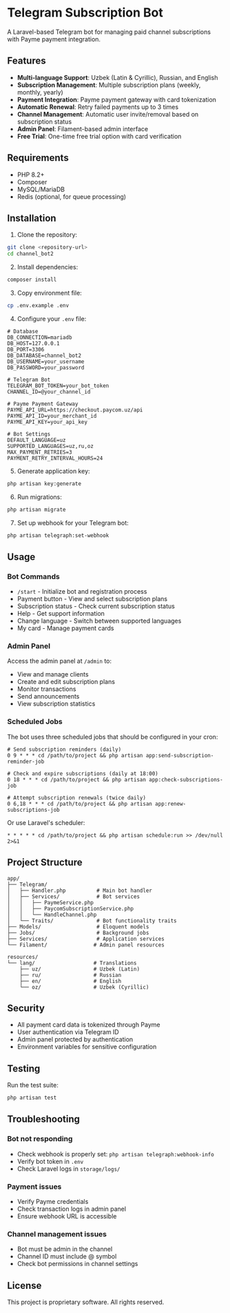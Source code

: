 # Telegram Subscription Bot

A Laravel-based Telegram bot for managing paid channel subscriptions with Payme payment integration.

## Features

- **Multi-language Support**: Uzbek (Latin & Cyrillic), Russian, and English
- **Subscription Management**: Multiple subscription plans (weekly, monthly, yearly)
- **Payment Integration**: Payme payment gateway with card tokenization
- **Automatic Renewal**: Retry failed payments up to 3 times
- **Channel Management**: Automatic user invite/removal based on subscription status
- **Admin Panel**: Filament-based admin interface
- **Free Trial**: One-time free trial option with card verification

## Requirements

- PHP 8.2+
- Composer
- MySQL/MariaDB
- Redis (optional, for queue processing)

## Installation

1. Clone the repository:
```bash
git clone <repository-url>
cd channel_bot2
```

2. Install dependencies:
```bash
composer install
```

3. Copy environment file:
```bash
cp .env.example .env
```

4. Configure your `.env` file:
```env
# Database
DB_CONNECTION=mariadb
DB_HOST=127.0.0.1
DB_PORT=3306
DB_DATABASE=channel_bot2
DB_USERNAME=your_username
DB_PASSWORD=your_password

# Telegram Bot
TELEGRAM_BOT_TOKEN=your_bot_token
CHANNEL_ID=@your_channel_id

# Payme Payment Gateway
PAYME_API_URL=https://checkout.paycom.uz/api
PAYME_API_ID=your_merchant_id
PAYME_API_KEY=your_api_key

# Bot Settings
DEFAULT_LANGUAGE=uz
SUPPORTED_LANGUAGES=uz,ru,oz
MAX_PAYMENT_RETRIES=3
PAYMENT_RETRY_INTERVAL_HOURS=24
```

5. Generate application key:
```bash
php artisan key:generate
```

6. Run migrations:
```bash
php artisan migrate
```

7. Set up webhook for your Telegram bot:
```bash
php artisan telegraph:set-webhook
```

## Usage

### Bot Commands

- `/start` - Initialize bot and registration process
- Payment button - View and select subscription plans
- Subscription status - Check current subscription status
- Help - Get support information
- Change language - Switch between supported languages
- My card - Manage payment cards

### Admin Panel

Access the admin panel at `/admin` to:
- View and manage clients
- Create and edit subscription plans
- Monitor transactions
- Send announcements
- View subscription statistics

### Scheduled Jobs

The bot uses three scheduled jobs that should be configured in your cron:

```cron
# Send subscription reminders (daily)
0 9 * * * cd /path/to/project && php artisan app:send-subscription-reminder-job

# Check and expire subscriptions (daily at 18:00)
0 18 * * * cd /path/to/project && php artisan app:check-subscriptions-job

# Attempt subscription renewals (twice daily)
0 6,18 * * * cd /path/to/project && php artisan app:renew-subscriptions-job
```

Or use Laravel's scheduler:
```cron
* * * * * cd /path/to/project && php artisan schedule:run >> /dev/null 2>&1
```

## Project Structure

```
app/
├── Telegram/
│   ├── Handler.php          # Main bot handler
│   ├── Services/            # Bot services
│   │   ├── PaymeService.php
│   │   ├── PaycomSubscriptionService.php
│   │   └── HandleChannel.php
│   └── Traits/              # Bot functionality traits
├── Models/                  # Eloquent models
├── Jobs/                    # Background jobs
├── Services/                # Application services
└── Filament/               # Admin panel resources

resources/
└── lang/                   # Translations
    ├── uz/                 # Uzbek (Latin)
    ├── ru/                 # Russian
    ├── en/                 # English
    └── oz/                 # Uzbek (Cyrillic)
```

## Security

- All payment card data is tokenized through Payme
- User authentication via Telegram ID
- Admin panel protected by authentication
- Environment variables for sensitive configuration

## Testing

Run the test suite:
```bash
php artisan test
```

## Troubleshooting

### Bot not responding
- Check webhook is properly set: `php artisan telegraph:webhook-info`
- Verify bot token in `.env`
- Check Laravel logs in `storage/logs/`

### Payment issues
- Verify Payme credentials
- Check transaction logs in admin panel
- Ensure webhook URL is accessible

### Channel management issues
- Bot must be admin in the channel
- Channel ID must include @ symbol
- Check bot permissions in channel settings

## License

This project is proprietary software. All rights reserved.